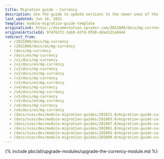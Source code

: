 ```yaml
---
title: Migration guide - Currency
description: Use the guide to update versions to the newer ones of the Currency module.
last_updated: Jun 16, 2021
template: module-migration-guide-template
originalLink: https://documentation.spryker.com/2021080/docs/mg-currency
originalArticleId: 9f4fb3f2-3ab9-42fd-9fd0-dda4131e8444
redirect_from:
  - /2021080/docs/mg-currency
  - /2021080/docs/en/mg-currency
  - /docs/mg-currency
  - /docs/en/mg-currency
  - /v1/docs/mg-currency
  - /v1/docs/en/mg-currency
  - /v2/docs/mg-currency
  - /v2/docs/en/mg-currency
  - /v3/docs/mg-currency
  - /v3/docs/en/mg-currency
  - /v4/docs/mg-currency
  - /v4/docs/en/mg-currency
  - /v5/docs/mg-currency
  - /v5/docs/en/mg-currency
  - /v6/docs/mg-currency
  - /v6/docs/en/mg-currency
  - /docs/scos/dev/module-migration-guides/201811.0/migration-guide-currency.html
  - /docs/scos/dev/module-migration-guides/201903.0/migration-guide-currency.html
  - /docs/scos/dev/module-migration-guides/201907.0/migration-guide-currency.html
  - /docs/scos/dev/module-migration-guides/202001.0/migration-guide-currency.html
  - /docs/scos/dev/module-migration-guides/202005.0/migration-guide-currency.html
  - /docs/scos/dev/module-migration-guides/202009.0/migration-guide-currency.html
---
```


{% include pbc/all/upgrade-modules/upgrade-the-currency-module.md %} <!-- To edit, see /_includes/pbc/all/upgrade-modules/upgrade-the-currency-module.md -->
